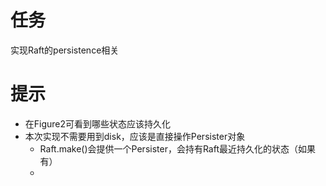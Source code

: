 # 任务
实现Raft的persistence相关
# 提示
- 在Figure2可看到哪些状态应该持久化
- 本次实现不需要用到disk，应该是直接操作Persister对象
	- Raft.make()会提供一个Persister，会持有Raft最近持久化的状态（如果有）
	- 